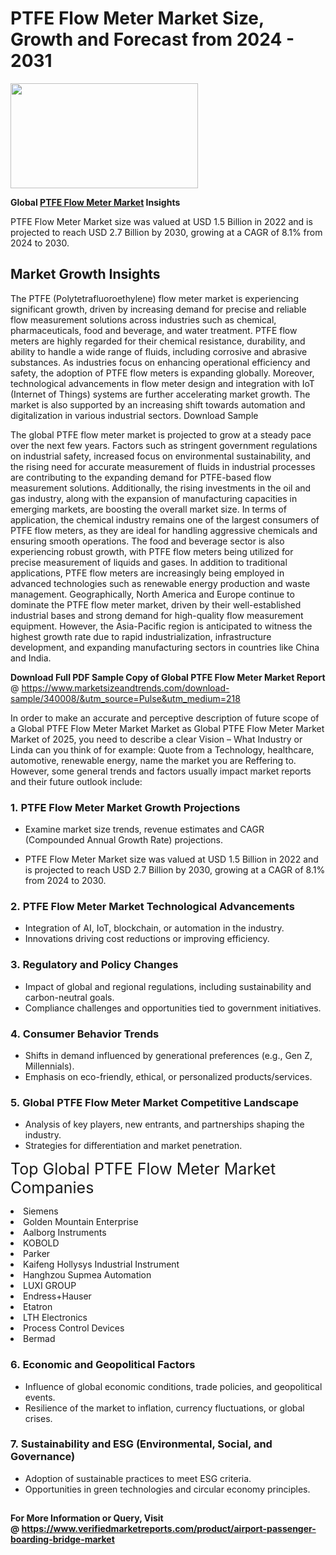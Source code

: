 <H1>PTFE Flow Meter Market Size, Growth and Forecast from 2024 - 2031</H1><img class="aligncenter size-medium wp-image-584254" src="https://thirdeyenews.in/wp-content/uploads/2024/09/Global-Market-Research-300x168.jpeg" alt="" width="300" height="168" /><p><strong>Global&nbsp;<a href="https://www.marketsizeandtrends.com/download-sample/340008/&amp;utm_source=Pulse&amp;utm_medium=218">PTFE Flow Meter Market</a> Insights</strong></p><p>PTFE Flow Meter Market size was valued at USD 1.5 Billion in 2022 and is projected to reach USD 2.7 Billion by 2030, growing at a CAGR of 8.1% from 2024 to 2030.</p><p><h2>Market Growth Insights</h2> <p>The PTFE (Polytetrafluoroethylene) flow meter market is experiencing significant growth, driven by increasing demand for precise and reliable flow measurement solutions across industries such as chemical, pharmaceuticals, food and beverage, and water treatment. PTFE flow meters are highly regarded for their chemical resistance, durability, and ability to handle a wide range of fluids, including corrosive and abrasive substances. As industries focus on enhancing operational efficiency and safety, the adoption of PTFE flow meters is expanding globally. Moreover, technological advancements in flow meter design and integration with IoT (Internet of Things) systems are further accelerating market growth. The market is also supported by an increasing shift towards automation and digitalization in various industrial sectors. Download Sample</p> <p>The global PTFE flow meter market is projected to grow at a steady pace over the next few years. Factors such as stringent government regulations on industrial safety, increased focus on environmental sustainability, and the rising need for accurate measurement of fluids in industrial processes are contributing to the expanding demand for PTFE-based flow measurement solutions. Additionally, the rising investments in the oil and gas industry, along with the expansion of manufacturing capacities in emerging markets, are boosting the overall market size. In terms of application, the chemical industry remains one of the largest consumers of PTFE flow meters, as they are ideal for handling aggressive chemicals and ensuring smooth operations. The food and beverage sector is also experiencing robust growth, with PTFE flow meters being utilized for precise measurement of liquids and gases. In addition to traditional applications, PTFE flow meters are increasingly being employed in advanced technologies such as renewable energy production and waste management. Geographically, North America and Europe continue to dominate the PTFE flow meter market, driven by their well-established industrial bases and strong demand for high-quality flow measurement equipment. However, the Asia-Pacific region is anticipated to witness the highest growth rate due to rapid industrialization, infrastructure development, and expanding manufacturing sectors in countries like China and India. </p><p><span class=""><strong>Download Full PDF Sample Copy of Global PTFE Flow Meter Market Report</strong> @ <a href="https://www.marketsizeandtrends.com/download-sample/340008/&amp;utm_source=Pulse&amp;utm_medium=218" target="_blank">https://www.marketsizeandtrends.com/download-sample/340008/&amp;utm_source=Pulse&amp;utm_medium=218</a></span></p><p>In order to make an accurate and perceptive description of future scope of a Global&nbsp;PTFE Flow Meter Market Market as Global&nbsp;PTFE Flow Meter Market Market of 2025, you need to describe a clear Vision &ndash; What Industry or Linda can you think of for example: Quote from a Technology, healthcare, automotive, renewable energy, name the market you are Reffering to. However, some general trends and factors usually impact market reports and their future outlook include:</p><h3>1.&nbsp;<strong>PTFE Flow Meter Market Growth Projections</strong></h3><ul><li>Examine market size trends, revenue estimates and CAGR (Compounded Annual Growth Rate) projections.</li><li><p>PTFE Flow Meter Market size was valued at USD 1.5 Billion in 2022 and is projected to reach USD 2.7 Billion by 2030, growing at a CAGR of 8.1% from 2024 to 2030.</p></li></ul><h3>2.&nbsp;<strong>PTFE Flow Meter Market Technological Advancements</strong></h3><ul><li>Integration of AI, IoT, blockchain, or automation in the industry.</li><li>Innovations driving cost reductions or improving efficiency.</li></ul><h3>3.&nbsp;<strong>Regulatory and Policy Changes</strong></h3><ul><li>Impact of global and regional regulations, including sustainability and carbon-neutral goals.</li><li>Compliance challenges and opportunities tied to government initiatives.</li></ul><h3>4.&nbsp;<strong>Consumer Behavior Trends</strong></h3><ul><li>Shifts in demand influenced by generational preferences (e.g., Gen Z, Millennials).</li><li>Emphasis on eco-friendly, ethical, or personalized products/services.</li></ul><h3>5.&nbsp;<strong>Global PTFE Flow Meter Market Competitive Landscape</strong></h3><ul><li>Analysis of key players, new entrants, and partnerships shaping the industry.</li><li>Strategies for differentiation and market penetration.</li></ul><p data-pm-slice="1 1 []"><span style="color: inherit; font-family: inherit; font-size: 25px;">Top Global PTFE Flow Meter Market Companies</span></p><div class="" data-test-id=""><p><li>Siemens</li><li> Golden Mountain Enterprise</li><li> Aalborg Instruments</li><li> KOBOLD</li><li> Parker</li><li> Kaifeng Hollysys Industrial Instrument</li><li> Hanghzou Supmea Automation</li><li> LUXI GROUP</li><li> Endress+Hauser</li><li> Etatron</li><li> LTH Electronics</li><li> Process Control Devices</li><li> Bermad</li></p></div><h3>6.&nbsp;<strong>Economic and Geopolitical Factors</strong></h3><ul><li>Influence of global economic conditions, trade policies, and geopolitical events.</li><li>Resilience of the market to inflation, currency fluctuations, or global crises.</li></ul><h3>7.&nbsp;<strong>Sustainability and ESG (Environmental, Social, and Governance)</strong></h3><ul><li>Adoption of sustainable practices to meet ESG criteria.</li><li>Opportunities in green technologies and circular economy principles.</li></ul><h2><strong style="font-size: 14px;">For More Information or Query, Visit @&nbsp;</strong><a style="background-color: #ffffff; font-size: 14px;" href="https://www.marketsizeandtrends.com/report/ptfe-flow-meter-market/" target="_blank">https://www.verifiedmarketreports.com/product/airport-passenger-boarding-bridge-market</a></h2>
